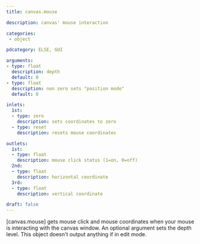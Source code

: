 ```yaml
---
title: canvas.mouse

description: canvas' mouse interaction

categories:
 - object

pdcategory: ELSE, GUI

arguments:
- type: float
  description: depth
  default: 0
- type: float
  description: non zero sets "position mode"
  default: 0

inlets:
  1st:
  - type: zero
    description: sets coordinates to zero
  - type: reset
    description: resets mouse coordinates

outlets:
  1st:
  - type: float
    description: mouse click status (1=on, 0=off)
  2nd:
  - type: float
    description: horizontal coordinate
  3rd:
  - type: float 
    description: vertical coordinate

draft: false
---
```


[canvas.mouse] gets mouse click and mouse coordinates when your mouse is interacting with the canvas window. An optional argument sets the depth level. This object doesn't output anything if in edit mode.
